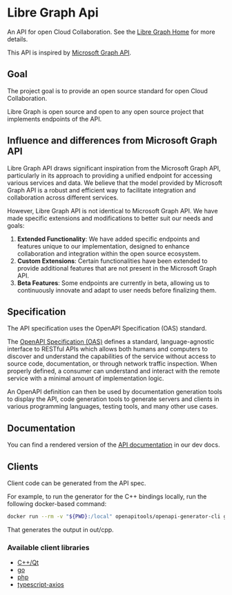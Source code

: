 # Libre Graph Api

An API for open Cloud Collaboration. See the [Libre Graph Home](https://libregraph.github.io/) for more details.

This API is inspired by [Microsoft Graph API](https://developer.microsoft.com/en-us/graph).


## Goal

The project goal is to provide an open source standard for open Cloud Collaboration.

Libre Graph is open source and open to any open source project that implements endpoints of the API.


## Influence and differences from Microsoft Graph API

Libre Graph API draws significant inspiration from the Microsoft Graph API,
particularly in its approach to providing a unified endpoint for accessing various services and data.
We believe that the model provided by Microsoft Graph API is a robust and efficient way
to facilitate integration and collaboration across different services.

However, Libre Graph API is not identical to Microsoft Graph API.
We have made specific extensions and modifications to better suit our needs and goals:

1. **Extended Functionality**: We have added specific endpoints and features unique to our implementation, designed to enhance collaboration and integration within the open source ecosystem.
2. **Custom Extensions**: Certain functionalities have been extended to provide additional features that are not present in the Microsoft Graph API.
3. **Beta Features**: Some endpoints are currently in beta, allowing us to continuously innovate and adapt to user needs before finalizing them.


## Specification

The API specification uses the OpenAPI Specification (OAS) standard.

The [OpenAPI Specification (OAS)](https://swagger.io/specification/) defines a standard, language-agnostic interface to RESTful APIs which allows both humans and computers to discover and understand the capabilities of the service without access to source code, documentation, or through network traffic inspection. When properly defined, a consumer can understand and interact with the remote service with a minimal amount of implementation logic.

An OpenAPI definition can then be used by documentation generation tools to display the API, code generation tools to generate servers and clients in various programming languages, testing tools, and many other use cases.

## Documentation

You can find a rendered version of the [API documentation](https://docs.opencloud.eu/swagger/libre-graph-api/) in our dev docs.

## Clients

Client code can be generated from the API spec.

For example, to run the generator for the C++ bindings locally, run the following docker-based command:
```bash
docker run --rm -v "${PWD}:/local" openapitools/openapi-generator-cli generate --enable-post-process-file  -t local/templates/cpp-qt-client  -i local/api/openapi-spec/v1.0.yaml -g cpp-qt-client -o /local/out/cpp
```
That generates the output in out/cpp.


### Available client libraries
- [C++/Qt](https://github.com/opencloud-eu/libre-graph-api-cpp-qt-client)
- [go](https://github.com/opencloud-eu/libre-graph-api-go)
- [php](https://github.com/opencloud-eu/libre-graph-api-php)
- [typescript-axios](https://github.com/opencloud-eu/libre-graph-api-typescript-axios)


